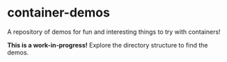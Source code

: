 # container-demos

A repository of demos for fun and interesting things to try with containers!

**This is a work-in-progress!** Explore the directory structure to find the demos.


